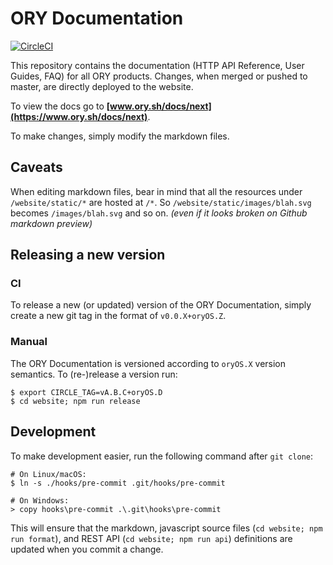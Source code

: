 # ORY Documentation

[![CircleCI](https://circleci.com/gh/ory/docs/tree/master.svg?style=shield)](https://circleci.com/gh/ory/docs/tree/master)

This repository contains the documentation (HTTP API Reference, User Guides,
FAQ) for all ORY products. Changes, when merged or pushed to master, are
directly deployed to the website.

To view the docs go to **[www.ory.sh/docs/next](https://www.ory.sh/docs/next)**.

To make changes, simply modify the markdown files.

## Caveats

When editing markdown files, bear in mind that all the resources under
`/website/static/*` are hosted at `/*`. So `/website/static/images/blah.svg`
becomes `/images/blah.svg` and so on. _(even if it looks broken on Github
markdown preview)_

## Releasing a new version

### CI

To release a new (or updated) version of the ORY Documentation, simply create a new git tag in the format of
`v0.0.X+oryOS.Z`.

### Manual

The ORY Documentation is versioned according to `oryOS.X` version semantics. To
(re-)release a version run:

```
$ export CIRCLE_TAG=vA.B.C+oryOS.D
$ cd website; npm run release
```

## Development

To make development easier, run the following command after `git clone`:

```
# On Linux/macOS:
$ ln -s ./hooks/pre-commit .git/hooks/pre-commit

# On Windows:
> copy hooks\pre-commit .\.git\hooks\pre-commit
```

This will ensure that the markdown, javascript source files
(`cd website; npm run format`), and REST API (`cd website; npm run api`)
definitions are updated when you commit a change.
